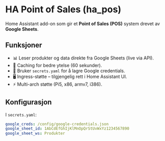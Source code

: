 # HA Point of Sales (ha_pos)

Home Assistant add-on som gir et **Point of Sales (POS)** system drevet av **Google Sheets**.

## Funksjoner
- 📊 Leser produkter og data direkte fra Google Sheets (live via API).
- 🔄 Caching for bedre ytelse (60 sekunder).
- 🔐 Bruker `secrets.yaml` for å lagre Google credentials.
- 🖥️ Ingress-støtte – tilgjengelig rett i Home Assistant UI.
- ⚡ Multi-arch støtte (Pi5, x86, armv7, i386).

## Konfigurasjon
I `secrets.yaml`:

```yaml
google_creds: /config/google-credentials.json
google_sheet_id: 1AbCdEfGhIjKlMnOpQrStUvWxYz1234567890
google_sheet_ws: Produkter
